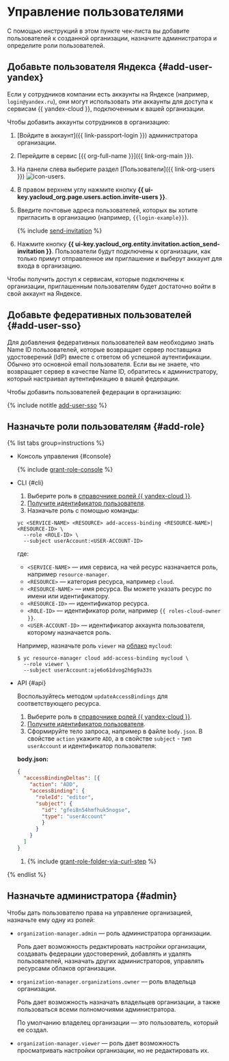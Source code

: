 # Управление пользователями

С помощью инструкций в этом пункте чек-листа вы добавите пользователей к созданной организации, назначите администратора и определите роли пользователей. 

## Добавьте пользователя Яндекса {#add-user-yandex}

Если у сотрудников компании есть аккаунты на Яндексе (например, `login@yandex.ru`), они могут использовать эти аккаунты для доступа к сервисам {{ yandex-cloud }}, подключенным к вашей организации.

Чтобы добавить аккаунты сотрудников в организацию:

1. [Войдите в аккаунт]({{ link-passport-login }}) администратора организации.
1. Перейдите в сервис [{{ org-full-name }}]({{ link-org-main }}).
1. На панели слева выберите раздел [Пользователи]({{ link-org-users }}) ![icon-users](../../_assets/console-icons/person.svg).
1. В правом верхнем углу нажмите кнопку **{{ ui-key.yacloud_org.page.users.action.invite-users }}**.
1. Введите почтовые адреса пользователей, которых вы хотите пригласить в организацию (например, `{{login-example}}`).

    {% include [send-invitation](../../_includes/organization/send-invitation.md) %}

1. Нажмите кнопку **{{ ui-key.yacloud_org.entity.invitation.action_send-invitation }}**. Пользователи будут подключены к организации, как только примут отправленное им приглашение и выберут аккаунт для входа в организацию.

Чтобы получить доступ к сервисам, которые подключены к организации, приглашенным пользователям будет достаточно войти в свой аккаунт на Яндексе.

## Добавьте федеративных пользователей {#add-user-sso}

Для добавления федеративных пользователей вам необходимо знать Name ID пользователей, которые возвращает сервер поставщика удостоверений (IdP) вместе с ответом об успешной аутентификации. Обычно это основной email пользователя. Если вы не знаете, что возвращает сервер в качестве Name ID, обратитесь к администратору, который настраивал аутентификацию в вашей федерации.

Чтобы добавить пользователей федерации в организацию:

{% include notitle [add-user-sso](../../_includes/organization/add-user-sso.md) %}

## Назначьте роли пользователям {#add-role}

{% list tabs group=instructions %}

- Консоль управления {#console}

  {% include [grant-role-console](../../_includes/grant-role-console.md) %}


- CLI {#cli}

  1. Выберите роль в [справочнике ролей {{ yandex-cloud }}](../../iam/roles-reference.md).
  1. [Получите идентификатор пользователя](../../organization/operations/users-get.md).
  1. Назначьте роль с помощью команды:

    ```
    yc <SERVICE-NAME> <RESOURCE> add-access-binding <RESOURCE-NAME>|<RESOURCE-ID> \
      --role <ROLE-ID> \
      --subject userAccount:<USER-ACCOUNT-ID>
    ```

    где:

    * `<SERVICE-NAME>` — имя сервиса, на чей ресурс назначается роль, например `resource-manager`.
    * `<RESOURCE>` — категория ресурса, например `cloud`.
    * `<RESOURCE-NAME>` — имя ресурса. Вы можете указать ресурс по имени или идентификатору.
    * `<RESOURCE-ID>` — идентификатор ресурса.
    * `<ROLE-ID>` — идентификатор роли, например `{{ roles-cloud-owner }}`.
    * `<USER-ACCOUNT-ID>` — идентификатор аккаунта пользователя, которому назначается роль.

    Например, назначьте роль `viewer` на [облако](../../resource-manager/concepts/resources-hierarchy.md#folder) `mycloud`:

    ```
    $ yc resource-manager cloud add-access-binding mycloud \
      --role viewer \
      --subject userAccount:aje6o61dvog2h6g9a33s
    ```

- API {#api}

  Воспользуйтесь методом `updateAccessBindings` для соответствующего ресурса.

  1. Выберите роль в [справочнике ролей {{ yandex-cloud }}](../../iam/roles-reference.md).
  1. [Получите идентификатор пользователя](../../organization/operations/users-get.md).
  1. Сформируйте тело запроса, например в файле `body.json`. В свойстве `action` укажите `ADD`, а в свойстве `subject` - тип `userAccount` и идентификатор пользователя:

    **body.json:**
    ```json
    {
      "accessBindingDeltas": [{
        "action": "ADD",
        "accessBinding": {
          "roleId": "editor",
          "subject": {
            "id": "gfei8n54hmfhuk5nogse",
            "type": "userAccount"
            }
          }
        }
      ]
    }
    ```
    
  1. {% include [grant-role-folder-via-curl-step](../../_includes/iam/grant-role-folder-via-curl-step.md) %} 
  
{% endlist %}


## Назначьте администратора {#admin}

Чтобы дать пользователю права на управление организацией, назначьте ему одну из ролей:

* `organization-manager.admin` — роль администратора организации.
  
  Роль дает возможность редактировать настройки организации, создавать федерации удостоверений, добавлять и удалять пользователей, назначать других администраторов, управлять ресурсами облаков организации.

* `organization-manager.organizations.owner` — роль владельца организации.
  
  Роль дает возможность назначать владельцев организации, а также пользоваться всеми полномочиями администратора.
  
  По умолчанию владелец организации — это пользователь, который ее создал.

* `organization-manager.viewer` — роль дает возможность просматривать настройки организации, но не редактировать их.